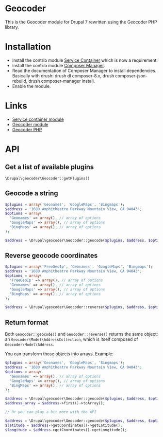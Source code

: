 # Geocoder

This is the Geocoder module for Drupal 7 rewritten using the Geocoder PHP library.

# Installation
* Install the contrib module [Service Container](https://www.drupal.org/project/service_container) which is now a requirement.
* Install the contrib module [Composer Manager](https://www.drupal.org/project/composer_manager).
* Read the documentation of Composer Manager to install dependencies. Basically with drush: drush dl composer-8.x, drush composer-json-rebuild, drush composer-manager install.
* Enable the module.

# Links
* [Service container module](https://www.drupal.org/project/service_container)
* [Geocoder module](https://www.drupal.org/project/geocoder)
* [Geocoder PHP](http://geocoder-php.org/)

# API

## Get a list of available plugins

```\Drupal\geocoder\Geocoder::getPlugins()```

## Geocode a string

```php
$plugins = array('Geonames', 'GoogleMaps', 'Bingmaps');
$address = '1600 Amphitheatre Parkway Mountain View, CA 94043';
$options = array(
  'Geonames' => array(), // array of options
  'GoogleMaps' => array(), // array of options
  'BingMaps' => array(), // array of options
);

$address = \Drupal\geocoder\Geocoder::geocode($plugins, $address, $options);
```

## Reverse geocode coordinates

```php
$plugins = array('FreeGeoIp', 'Geonames', 'GoogleMaps', 'Bingmaps');
$address = '1600 Amphitheatre Parkway Mountain View, CA 94043';
$options = array(
  'FreeGeoIp' => array(), // array of options
  'Geonames' => array(), // array of options
  'GoogleMaps' => array(), // array of options
  'BingMaps' => array(), // array of options
);

$address = \Drupal\geocoder\Geocoder::reverse($plugins, $address, $options);
```

## Return format

Both ```Geocoder::geocode()``` and ```Geocoder::reverse()``` returns the same object: an ```Geocoder\Model\AddressCollection```, which is itself composed of ```Geocoder\Model\Address```.

You can transform those objects into arrays. Example:

```php
$plugins = array('Geonames', 'GoogleMaps', 'Bingmaps');
$address = '1600 Amphitheatre Parkway Mountain View, CA 94043';
$options = array(
  'Geonames' => array(), // array of options
  'GoogleMaps' => array(), // array of options
  'BingMaps' => array(), // array of options
);

$address = \Drupal\geocoder\Geocoder::geocode($plugins, $address, $options);
$address_array = $address->first()->toArray();

// Or you can play a bit more with the API

$address = \Drupal\geocoder\Geocoder::geocode($plugins, $address, $options);
$latitude = $address->getCoordinates()->getLatitude();
$longitude = $address->getCoordinates()->getLongitude();
```